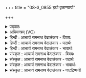 +++
title = "08-3_0855 हथो वृत्राण्यार्या"

+++
<details><summary>पदपाठः</summary>

ह꣣थः꣢। वृ꣣त्रा꣡णि꣢। आ꣡र्या꣢꣯। ह꣣थः꣢। दा꣡सा꣢꣯नि। स꣣त्पती। सत्। पतीइ꣡ति꣢। ह꣡थः꣢। वि꣡श्वा꣢꣯। अ꣡प꣢꣯। द्वि꣡षः꣢꣯। ८५५।
</details>

<details><summary>अधिमन्त्रम् (VC)</summary>

- इन्द्राग्नी
- भरद्वाजो बार्हस्पत्यः
- गायत्री
- षड्जः
</details>

<details><summary>हिन्दी : आचार्य रामनाथ वेदालंकार - विषयः</summary>

अगले मन्त्र में पुनः वही विषय है।
</details>

<details><summary>हिन्दी : आचार्य रामनाथ वेदालंकार - पदार्थः</summary>

पदार्थान्वय -  हे (सत्पती) श्रेष्ठों के पालनकर्ता परमात्मा और जीवात्मा ! (आर्या) श्रेष्ठ तुम दोनों (वृत्राणि) पापों को (हथः) विनष्ट करते हो, (दासानि) क्षय करनेवाले काम, क्रोध आदियों को (हथः) विनष्ट करते हो और (विश्वाः) सब (द्विषः) द्वेष-वृत्तियों को (अप हथः) मार भगाते हो ॥३॥ यहाँ ‘हथो’ की तीन बार आवृत्ति में लाटानुप्रास है। पुनः-पुनः ‘हथः’ कहने से यह द्योतित होता है कि इसी प्रकार अन्य भी दुर्गुण, दुर्व्यसन, दुःख आदियों को तुम विनष्ट करते हो ॥३॥
</details>

<details><summary>हिन्दी : आचार्य रामनाथ वेदालंकार - भावार्थः</summary>

भावार्थ -  हमें चाहिए कि परमात्मा और जीवात्मा की सहायता से पाप आदियों को नष्ट करके द्वेषवृत्तियों को समाप्त करके आपस में सौहार्द से वर्तें ॥३॥ इस खण्ड में परमात्मा और यज्ञ, ब्रह्म और क्षत्र, जीवात्मा और प्राण, जीवात्मा के पुनर्जन्म, प्राणायाम, परमात्मा और जीवात्मा के सम्बन्ध आदि का वर्णन होने से इस खण्ड की पूर्व खण्ड के साथ सङ्गति है ॥ चतुर्थ अध्याय में द्वितीय खण्ड समाप्त ॥
</details>

<details><summary>संस्कृत : आचार्य रामनाथ वेदालंकार - विषयः</summary>

अथ पुनरपि तमेव विषयं प्राह।
</details>

<details><summary>संस्कृत : आचार्य रामनाथ वेदालंकार - पदार्थः</summary>

पदार्थान्वय -  हे (सत्पती) सतां श्रेष्ठानां पालकौ परमात्मजीवात्मानौ ! (आर्या) आर्यौ श्रेष्ठौ युवाम् (वृत्राणि) पापानि (हथः) विनाशयथः, (दासानि) उपक्षपयितॄणि कामक्रोधादीनि (हथः) विनाशयथः, अपि च (विश्वाः) सर्वाः (द्विषः) द्वेषवृत्तीः (अप हथः) अप विनाशयथः ॥३॥२ अत्र ‘हथो’ इत्यस्य त्रिधाऽऽवृत्तौ लाटानुप्रासः। पुनः पुनः ‘हथः’ इति वचनादन्यान्यपि दुर्गुणदुर्व्यसनदुःखादीन्यपहथः इति द्योत्यते ॥३॥
</details>

<details><summary>संस्कृत : आचार्य रामनाथ वेदालंकार - भावार्थः</summary>

भावार्थ -  परमात्मजीवात्मनोः साहाय्येनास्माभिः पापादीनि निरस्य द्वेषवृत्तीः समाप्य परस्परं सौहार्देन वर्त्तितव्यम् ॥३॥ अस्मिन् खण्डे परमात्मयज्ञयोर्ब्रह्मक्षत्रयोर्जीवात्मप्राणयोर्जीवस्य पुनर्जन्मनः प्राणायामस्य परमात्मजीवात्मनोः सम्बन्धादेश्च वर्णनादेतत्खण्डस्य पूर्वखण्डेन सह संगतिरस्ति ॥
</details>

<details><summary>संस्कृत : आचार्य रामनाथ वेदालंकार - पादटिप्पनी</summary>

टिप्पनी -   १. ऋ० ६।६०।६। २. ऋग्भाष्ये दयानन्दर्षिर्मन्त्रमेतम् वायुविद्युद्विषये व्याख्यातवान्।
</details>